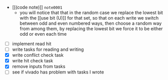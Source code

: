 - [[(code note)]] `note0001`
	- you will notice that that in the random case we replace the lowest bit with the [[use bit (U)]] for that set, so that on each write we switch between odd and even numbered ways, then choose a random way from among them, by replacing the lowest bit we force it to be either odd or even each time
- [ ] implement read hit
- [ ] write tasks for reading and writing
- [x] write conflict check task
- [x] write hit check task
- [x] remove inputs from tasks
- [ ] see if vivado has problem with tasks I wrote